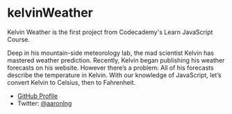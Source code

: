 # kelvinWeather
Kelvin Weather is the first project from Codecademy's Learn JavaScript Course.

Deep in his mountain-side meteorology lab, the mad scientist Kelvin has mastered weather prediction.
Recently, Kelvin began publishing his weather forecasts on his website. However there’s a problem: All of his forecasts describe the temperature in Kelvin.
With our knowledge of JavaScript, let’s convert Kelvin to Celsius, then to Fahrenheit.

- [GitHub Profile](https://github.com/jyongkim)
- Twitter: [@aaronlng](https://twitter.com/jonathanyongkim)